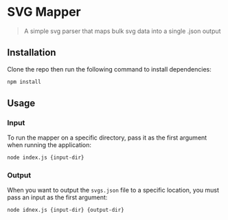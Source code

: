 # SVG Mapper

> A simple svg parser that maps bulk svg data into a single .json output

## Installation

Clone the repo then run the following command to install dependencies:

```bash
npm install
```

## Usage

### Input

To run the mapper on a specific directory, pass it as the first argument when running the application:

```bash
node index.js {input-dir}
```

### Output

When you want to output the `svgs.json` file to a specific location, you must pass an input as the first argument:

```bash
node idnex.js {input-dir} {output-dir}
```
